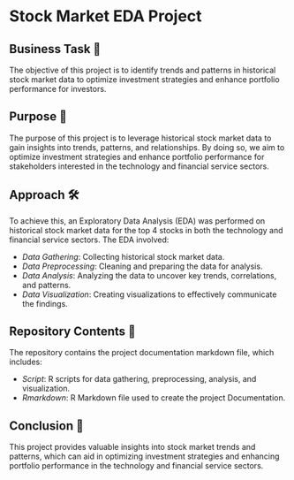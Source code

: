 # Stock Market EDA Project
## Business Task 💼
The objective of this project is to identify trends and patterns in historical stock market data to optimize investment strategies 
and enhance portfolio performance for investors.

## Purpose 🎯
The purpose of this project is to leverage historical stock market data to gain insights into trends, patterns, and relationships. 
By doing so, we aim to optimize investment strategies and enhance portfolio performance for stakeholders interested in the technology and financial service sectors.

## Approach 🛠️
To achieve this, an Exploratory Data Analysis (EDA) was performed on historical stock market data for the top 4 stocks in both the 
technology and financial service sectors. The EDA involved:
* *Data Gathering*: Collecting historical stock market data.
* *Data Preprocessing*: Cleaning and preparing the data for analysis.
* *Data Analysis*: Analyzing the data to uncover key trends, correlations, and patterns.
* *Data Visualization*: Creating visualizations to effectively communicate the findings.

## Repository Contents 📁
The repository contains the project documentation markdown file, which includes:
* *Script*: R scripts for data gathering, preprocessing, analysis, and visualization.
* *Rmarkdown*: R Markdown file used to create the project Documentation.

## Conclusion 🚀
This project provides valuable insights into stock market trends and patterns, 
which can aid in optimizing investment strategies and enhancing portfolio performance in the technology and financial service sectors.
